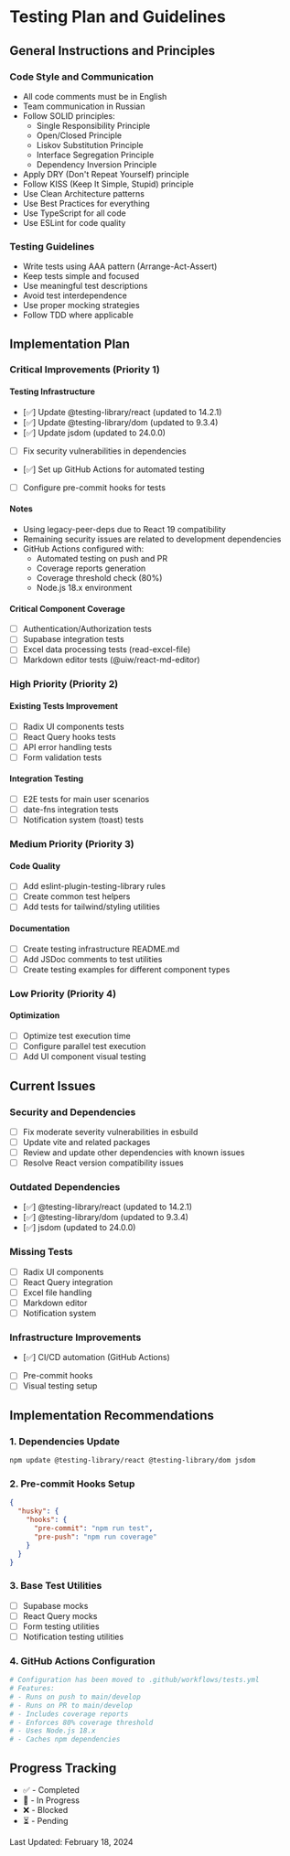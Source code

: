 # Testing Plan and Guidelines

## General Instructions and Principles

### Code Style and Communication
- All code comments must be in English
- Team communication in Russian
- Follow SOLID principles:
  - Single Responsibility Principle
  - Open/Closed Principle
  - Liskov Substitution Principle
  - Interface Segregation Principle
  - Dependency Inversion Principle
- Apply DRY (Don't Repeat Yourself) principle
- Follow KISS (Keep It Simple, Stupid) principle
- Use Clean Architecture patterns
- Use Best Practices for everything
- Use TypeScript for all code
- Use ESLint for code quality


### Testing Guidelines
- Write tests using AAA pattern (Arrange-Act-Assert)
- Keep tests simple and focused
- Use meaningful test descriptions
- Avoid test interdependence
- Use proper mocking strategies
- Follow TDD where applicable

## Implementation Plan

### Critical Improvements (Priority 1)

#### Testing Infrastructure
- [✅] Update @testing-library/react (updated to 14.2.1)
- [✅] Update @testing-library/dom (updated to 9.3.4)
- [✅] Update jsdom (updated to 24.0.0)
- [ ] Fix security vulnerabilities in dependencies
- [✅] Set up GitHub Actions for automated testing
- [ ] Configure pre-commit hooks for tests

#### Notes
- Using legacy-peer-deps due to React 19 compatibility
- Remaining security issues are related to development dependencies
- GitHub Actions configured with:
  - Automated testing on push and PR
  - Coverage reports generation
  - Coverage threshold check (80%)
  - Node.js 18.x environment

#### Critical Component Coverage
- [ ] Authentication/Authorization tests
- [ ] Supabase integration tests
- [ ] Excel data processing tests (read-excel-file)
- [ ] Markdown editor tests (@uiw/react-md-editor)

### High Priority (Priority 2)

#### Existing Tests Improvement
- [ ] Radix UI components tests
- [ ] React Query hooks tests
- [ ] API error handling tests
- [ ] Form validation tests

#### Integration Testing
- [ ] E2E tests for main user scenarios
- [ ] date-fns integration tests
- [ ] Notification system (toast) tests

### Medium Priority (Priority 3)

#### Code Quality
- [ ] Add eslint-plugin-testing-library rules
- [ ] Create common test helpers
- [ ] Add tests for tailwind/styling utilities

#### Documentation
- [ ] Create testing infrastructure README.md
- [ ] Add JSDoc comments to test utilities
- [ ] Create testing examples for different component types

### Low Priority (Priority 4)

#### Optimization
- [ ] Optimize test execution time
- [ ] Configure parallel test execution
- [ ] Add UI component visual testing

## Current Issues

### Security and Dependencies
- [ ] Fix moderate severity vulnerabilities in esbuild
- [ ] Update vite and related packages
- [ ] Review and update other dependencies with known issues
- [ ] Resolve React version compatibility issues

### Outdated Dependencies
- [✅] @testing-library/react (updated to 14.2.1)
- [✅] @testing-library/dom (updated to 9.3.4)
- [✅] jsdom (updated to 24.0.0)

### Missing Tests
- [ ] Radix UI components
- [ ] React Query integration
- [ ] Excel file handling
- [ ] Markdown editor
- [ ] Notification system

### Infrastructure Improvements
- [✅] CI/CD automation (GitHub Actions)
- [ ] Pre-commit hooks
- [ ] Visual testing setup

## Implementation Recommendations

### 1. Dependencies Update
```bash
npm update @testing-library/react @testing-library/dom jsdom
```

### 2. Pre-commit Hooks Setup
```json
{
  "husky": {
    "hooks": {
      "pre-commit": "npm run test",
      "pre-push": "npm run coverage"
    }
  }
}
```

### 3. Base Test Utilities
- [ ] Supabase mocks
- [ ] React Query mocks
- [ ] Form testing utilities
- [ ] Notification testing utilities

### 4. GitHub Actions Configuration
```yaml
# Configuration has been moved to .github/workflows/tests.yml
# Features:
# - Runs on push to main/develop
# - Runs on PR to main/develop
# - Includes coverage reports
# - Enforces 80% coverage threshold
# - Uses Node.js 18.x
# - Caches npm dependencies
```

## Progress Tracking
- ✅ - Completed
- 🚧 - In Progress
- ❌ - Blocked
- ⏳ - Pending

Last Updated: February 18, 2024 